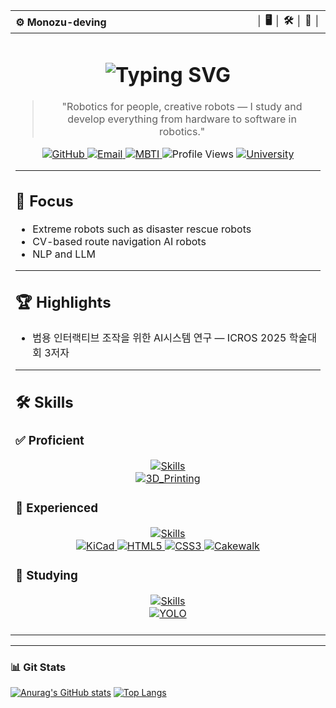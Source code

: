 <div align="center">
  <table>
    <thead>
      <tr>
        <th align="left">⚙️ Monozu-deving</th>
        <th align="right">│ 🖥️ │ 🛠️ │ 🤖 │</th>
      </tr>
    </thead>
    <tbody>
      <tr>
        <td colspan="2" align="center">
          <h1>
            <img 
              src="https://readme-typing-svg.demolab.com?font=Fira+Code&size=30&pause=1000&width=600&lines=%F0%9F%8E%B2+from+monozu+import+robotics+%F0%9F%A4%96" 
              alt="Typing SVG"
              style="max-width: 100%; height: auto;" 
            />
          </h1>
          <blockquote>
            "Robotics for people, creative robots — I study and develop everything from hardware to software in robotics."
          </blockquote>
          <div style="margin: 10px 0;">
            <a href="https://github.com/monozu-deving">
              <img src="https://img.shields.io/badge/GitHub-100000?style=flat&logo=github&logoColor=white" alt="GitHub">
            </a>
            <a href="mailto:monozu.deving@gmail.com">
              <img src="https://img.shields.io/badge/Email-Contact-blue?style=flat&logo=gmail&logoColor=white" alt="Email">
            </a>
            <a href="https://www.16personalities.com/ko/결과/intj-a/m/9xhhavnkm">
              <img src="https://img.shields.io/badge/MBTI-INTJ-8E44AD?style=flat" alt="MBTI">
            </a>
            <img src="https://komarev.com/ghpvc/?username=monozu-deving&color=green" alt="Profile Views">
            <a href="https://en.sejong.ac.kr/eng/index.do">
              <img src="https://img.shields.io/badge/Sejong_University-A31F34?style=flat&logo=academia&logoColor=white" alt="University">
            </a>
          </div>
          <hr>
          <!-- Focus -->
          <h2 align="left">🎯 Focus</h2>
          <ul align="left">
            <li>Extreme robots such as disaster rescue robots</li>
            <li>CV-based route navigation AI robots</li>
            <li>NLP and LLM</li>
          </ul>
          <hr>
          <!-- Highlights -->
          <h2 align="left">🏆 Highlights</h2>
          <ul align="left">
            <li>범용 인터랙티브 조작을 위한 AI시스템 연구 — ICROS 2025 학술대회 3저자</li>
          </ul>
          <hr>
          <!-- Skills -->
          <h2 align="left">🛠️ Skills</h2>
          <h3 align="left">✅ Proficient</h3>
          <a href="https://skillicons.dev">
            <img src="https://skillicons.dev/icons?i=arduino,blender,notion,py" alt="Skills">
          </a>
          <br>
          <a href="https://img.shields.io">
            <img src="https://img.shields.io/badge/3D_Printing-FF6F00?style=for-the-badge&logo=open3d&logoColor=white" alt="3D_Printing"/>
          </a>
          <h3 align="left">🔷 Experienced</h3>
          <a href="https://skillicons.dev">
            <img src="https://skillicons.dev/icons?i=androidstudio,arch,java,javascript,raspberrypi,ubuntu" alt="Skills">
          </a>
          <br>
          <a href="https://img.shields.io">
            <img src="https://img.shields.io/badge/KiCad-314CB6?style=for-the-badge&logo=kicad&logoColor=white" alt="KiCad"/>
            <img src="https://img.shields.io/badge/HTML5-E34F26?style=for-the-badge&logo=html5&logoColor=white" alt="HTML5"/>
            <img src="https://img.shields.io/badge/CSS3-1572B6?style=for-the-badge&logo=css3&logoColor=white" alt="CSS3"/>
            <img src="https://img.shields.io/badge/Cakewalk-F5792A?style=for-the-badge&logo=bandlab&logoColor=white" alt="Cakewalk"/>
          </a>
          <br>
          <h3 align="left">🧪 Studying</h3>
          <a href="https://skillicons.dev">
            <img src="https://skillicons.dev/icons?i=c,git,github,opencv,ros" alt="Skills">
          </a>
          <br>
          <a href="https://img.shields.io">
            <img src="https://img.shields.io/badge/YOLO-00FFFF?style=for-the-badge&logo=yolo&logoColor=black" alt="YOLO"/>
          </a>
          <br><br>
        </td>
      </tr>
    </tbody>
  </table>
</div>

---

### 📊 Git Stats  

[![Anurag's GitHub stats](https://github-readme-stats.vercel.app/api?username=monozu-deving&show_icons=true&theme=one_dark_pro&rank_icon=github)](https://github.com/anuraghazra/github-readme-stats)
[![Top Langs](https://github-readme-stats.vercel.app/api/top-langs/?username=monozu-deving&layout=compact&theme=one_dark_pro)](https://github.com/anuraghazra/github-readme-stats)

<!--
**monozu-deving/monozu-deving** is a ✨ _special_ ✨ repository because its `README.md` (this file) appears on your GitHub profile.

Here are some ideas to get you started:

- 🔭 I’m currently working on ...
- 🌱 I’m currently learning ...
- 👯 I’m looking to collaborate on ...
- 🤔 I’m looking for help with ...
- 💬 Ask me about ...
- 📫 How to reach me: ...
- 😄 Pronouns: ...
- ⚡ Fun fact: ...
-->
